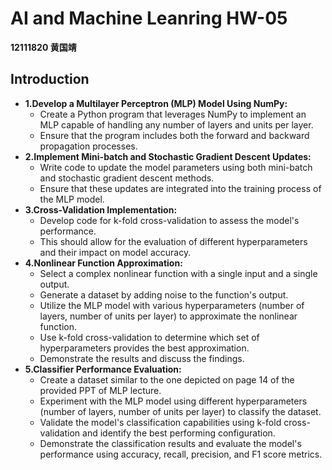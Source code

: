 # AI and Machine Leanring HW-05
**12111820 黄国靖**

## Introduction
- **1.Develop a Multilayer Perceptron (MLP) Model Using NumPy:**
    - Create a Python program that leverages NumPy to implement an MLP capable of handling any number of layers and units per layer.
    -  Ensure that the program includes both the forward and backward propagation processes.
- **2.Implement Mini-batch and Stochastic Gradient Descent Updates:**
    - Write code to update the model parameters using both mini-batch and stochastic gradient descent methods.
    - Ensure that these updates are integrated into the training process of the MLP model.
- **3.Cross-Validation Implementation:**
    - Develop code for k-fold cross-validation to assess the model's performance.
    - This should allow for the evaluation of different hyperparameters and their impact on model accuracy.
- **4.Nonlinear Function Approximation:**
    - Select a complex nonlinear function with a single input and a single output.
    - Generate a dataset by adding noise to the function's output.
    - Utilize the MLP model with various hyperparameters (number of layers, number of units per layer) to approximate the nonlinear function.
    - Use k-fold cross-validation to determine which set of hyperparameters provides the best approximation.
    - Demonstrate the results and discuss the findings.
- **5.Classifier Performance Evaluation:**
    - Create a dataset similar to the one depicted on page 14 of the provided PPT of MLP lecture.
    - Experiment with the MLP model using different hyperparameters (number of layers, number of units per layer) to classify the dataset.
    - Validate the model's classification capabilities using k-fold cross-validation and identify the best performing configuration.
    - Demonstrate the classification results and evaluate the model's performance using accuracy, recall, precision, and F1 score metrics.